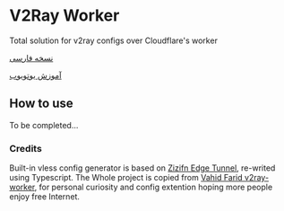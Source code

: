 # V2Ray Worker
 Total solution for v2ray configs over Cloudflare's worker

[نسخه فارسی](https://github.com/vfarid/v2ray-worker/blob/main/README-fa.md)

[آموزش یوتویوب](https://www.youtube.com/watch?v=Jb_6jmrKKyo)

## How to use

To be completed...


### Credits
Built-in vless config generator is based on [Zizifn Edge Tunnel](https://github.com/zizifn/edgetunnel), re-writed using Typescript.
The Whole project is copied from [Vahid Farid v2ray-worker](https://github.com/vfarid/v2ray-worker), for personal curiosity and config extention hoping more people enjoy free Internet.
